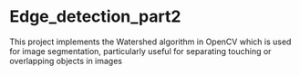 # Edge_detection_part2
This project implements the Watershed algorithm in OpenCV which is used for image segmentation, particularly useful for separating touching or overlapping objects in images
